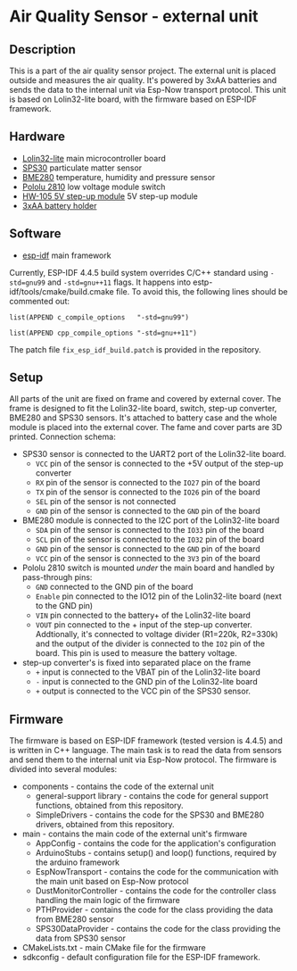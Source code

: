 # Air Quality Sensor - external unit

## Description

This is a part of the air quality sensor project. The external unit is placed outside and measures the air quality. It's powered by 3xAA batteries and sends the data to the internal unit via Esp-Now transport protocol.
This unit is based on Lolin32-lite board, with the firmware based on ESP-IDF framework.

## Hardware

- [Lolin32-lite](https://templates.blakadder.com/wemos_LOLIN32_Lite_v1.html) main microcontroller board
- [SPS30](https://sensirion.com/products/catalog/SPS30/) particulate matter sensor
- [BME280](https://www.bosch-sensortec.com/bst/products/all_products/bme280) temperature, humidity and pressure sensor
- [Pololu 2810](https://www.pololu.com/product/2810) low voltage module switch
- [HW-105 5V step-up module](https://www.aliexpress.com/item/33025722716.html) 5V step-up module
- [3xAA battery holder](https://www.aliexpress.com/item/4001008150456.html)

## Software

- [esp-idf](https://github.com/espressif/esp-idf/releases/tag/v4.4.5) main framework

Currently, ESP-IDF 4.4.5 build system overrides C/C++ standard using `-std=gnu99` and `-std=gnu++11` flags.
It happens into estp-idf/tools/cmake/build.cmake file. To avoid this, the following lines should be commented out:

`list(APPEND c_compile_options   "-std=gnu99")`

`list(APPEND cpp_compile_options "-std=gnu++11")`

The patch file `fix_esp_idf_build.patch` is provided in the repository.

## Setup

All parts of the unit are fixed on frame and covered by external cover. The frame is designed to fit the Lolin32-lite board, switch, step-up converter, BME280 and SPS30 sensors. It's attached to battery case and the whole module is placed into the external cover. The fame and cover parts are 3D printed.
Connection schema:
- SPS30 sensor is connected to the UART2 port of the Lolin32-lite board.
  - `VCC` pin of the sensor is connected to the +5V output of the step-up converter
  - `RX` pin of the sensor is connected to the `IO27` pin of the board
  - `TX` pin of the sensor is connected to the `IO26` pin of the board
  - `SEL` pin of the sensor is not connected
  - `GND` pin of the sensor is connected to the `GND` pin of the board
- BME280 module is connected to the I2C port of the Lolin32-lite board
  - `SDA` pin of the sensor is connected to the `IO33` pin of the board
  - `SCL` pin of the sensor is connected to the `IO32` pin of the board
  - `GND` pin of the sensor is connected to the `GND` pin of the board
  - `VCC` pin of the sensor is connected to the `3V3` pin of the board
- Pololu 2810 switch is mounted _under_ the main board and handled by pass-through pins:
  - `GND` connected to the GND pin of the board
  - `Enable` pin connected to the IO12 pin of the Lolin32-lite board (next to the GND pin)
  - `VIN` pin connected to the battery+ of the Lolin32-lite board
  - `VOUT` pin connected to the + input of the step-up converter.  Addtionally, it's connected to voltage divider (R1=220k, R2=330k) and the output of the divider is connected to the `IO2` pin of the board. This pin is used to measure the battery voltage.
- step-up converter's is fixed into separated place on the frame
  - `+` input is connected to the VBAT pin of the Lolin32-lite board
  - `-` input is connected to the GND pin of the Lolin32-lite board
  - `+` output is connected to the VCC pin of the SPS30 sensor.

## Firmware

The firmware is based on ESP-IDF framework (tested version is 4.4.5) and is written in C++ language. The main task is to read the data from sensors and send them to the internal unit via Esp-Now protocol. The firmware is divided into several modules:

- components - contains the code of the external unit
  - general-support library - contains the code for general support functions, obtained from this repository.
  - SimpleDrivers - contains the code for the SPS30 and BME280 drivers, obtained from this repository.
- main - contains the main code of the external unit's firmware
  - AppConfig - contains the code for the application's configuration
  - ArduinoStubs - contains setup() and loop() functions, required by the arduino framework
  - EspNowTransport - contains the code for the communication with the main unit based on Esp-Now protocol
  - DustMonitorController - contains the code for the controller class handling the main logic of the firmware
  - PTHProvider - contains the code for the class providing the data from BME280 sensor
  - SPS30DataProvider - contains the code for the class providing the data from SPS30 sensor
- CMakeLists.txt - main CMake file for the firmware
- sdkconfig - default configuration file for the ESP-IDF framework.
